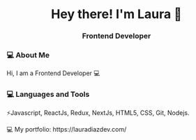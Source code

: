 <h1 align="center">Hey there! I'm Laura 👋 </h1>
<h3 align="center">Frontend Developer </h3>
<div>
<div align="left"> 
  <h3> 💻 About Me </h3>
  Hi, I am a Frontend Developer 💻
</div> 
</div>

<div>
  <h3> 💻 Languages and Tools </h3>
  <p>
    ⚡️Javascript, ReactJs, Redux, NextJs, HTML5, CSS, Git, Nodejs.
  <p>
    <p>
   💻  My portfolio: https://lauradiazdev.com/
  </p>
</div> 
